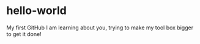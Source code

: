 # hello-world
My first GitHub
I am learning about you, trying to make my tool box bigger to get it done!
